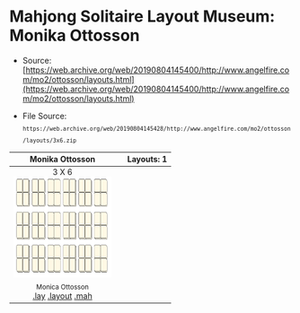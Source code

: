 # Mahjong Solitaire Layout Museum: Monika Ottosson
* Source: [https://web.archive.org/web/20190804145400/http://www.angelfire.com/mo2/ottosson/layouts.html](https://web.archive.org/web/20190804145400/http://www.angelfire.com/mo2/ottosson/layouts.html)

* File Source:  
<sub>```https://web.archive.org/web/20190804145428/http://www.angelfire.com/mo2/ottosson/layouts/3x6.zip```</sub>


|Monika Ottosson||Layouts: 1|
|:--:|:--:|:--:|
|3 X 6<br><img src="./3_x_6.svg" height="180" width="175"><br> <sub>Monica Ottosson</sub> <br>[.lay](./3_x_6.lay)  [.layout](./3_x_6.layout)  [.mah](./3_x_6.mah) |